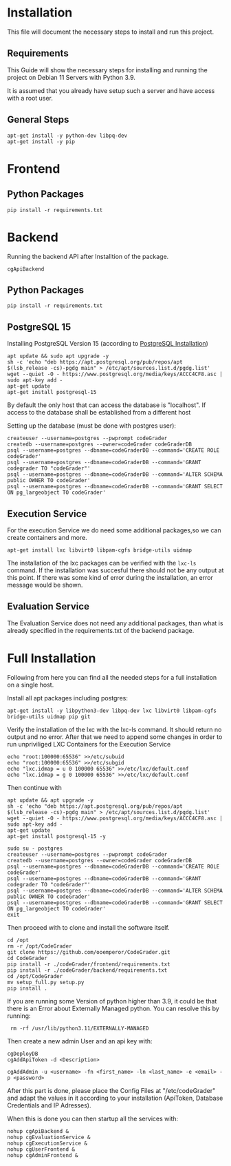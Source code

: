 # Installation 
This file will document the necessary steps to install and run this project. 

## Requirements
This Guide will show the necessary steps for installing and running the project on Debian 11 Servers with Python 3.9. 

It is assumed that you already have setup such a server and have access with a root user. 

## General Steps
```
apt-get install -y python-dev libpq-dev
apt-get install -y pip
```

# Frontend
## Python Packages
```
pip install -r requirements.txt
```
# Backend
Running the backend API after Installtion of the package.
```
cgApiBackend
```
## Python Packages
```
pip install -r requirements.txt
```

## PostgreSQL 15
Installing PostgreSQL Version 15 (according to [PostgreSQL Installation](https://www.postgresql.org/download/linux/debian/))
```
apt update && sudo apt upgrade -y
sh -c 'echo "deb https://apt.postgresql.org/pub/repos/apt $(lsb_release -cs)-pgdg main" > /etc/apt/sources.list.d/pgdg.list'
wget --quiet -O - https://www.postgresql.org/media/keys/ACCC4CF8.asc | sudo apt-key add -
apt-get update
apt-get install postgresql-15
```
By default the only host that can access the database is "localhost". If access to the database shall be established from a different host

Setting up the database (must be done with postgres user):
```
createuser --username=postgres --pwprompt codeGrader
createdb --username=postgres --owner=codeGrader codeGraderDB
psql --username=postgres --dbname=codeGraderDB --command='CREATE ROLE codeGrader'
psql --username=postgres --dbname=codeGraderDB --command='GRANT codegrader TO "codeGrader"'
psql --username=postgres --dbname=codeGraderDB --command='ALTER SCHEMA public OWNER TO codeGrader'
psql --username=postgres --dbname=codeGraderDB --command='GRANT SELECT ON pg_largeobject TO codeGrader'

```

## Execution Service
For the execution Service we do need some additional packages,so we can create containers and more. 
```
apt-get install lxc libvirt0 libpam-cgfs bridge-utils uidmap
```

The installation of the lxc packages can be verified with the <code>lxc-ls</code> command. If the installation was succesful there should not be any output at this point.
If there was some kind of error during the installation, an error message would be shown. 

## Evaluation Service
The Evaluation Service does not need any additional packages, than what is already specified in the requirements.txt of the backend package. 

# Full Installation
Following from here you can find all the needed steps for a full installation on a single host. 

Install all apt packages including postgres:
```
apt-get install -y libpython3-dev libpq-dev lxc libvirt0 libpam-cgfs bridge-utils uidmap pip git
```
Verify the installation of the lxc with the lxc-ls command. It should return no output and no error. 
After that we need to append some changes in order to run unpriviliged LXC Containers for the Execution Service
```
echo "root:100000:65536" >>/etc/subuid
echo "root:100000:65536" >>/etc/subgid
echo "lxc.idmap = u 0 100000 65536" >>/etc/lxc/default.conf
echo "lxc.idmap = g 0 100000 65536" >>/etc/lxc/default.conf
```
Then continue with
```
apt update && apt upgrade -y
sh -c 'echo "deb https://apt.postgresql.org/pub/repos/apt $(lsb_release -cs)-pgdg main" > /etc/apt/sources.list.d/pgdg.list'
wget --quiet -O - https://www.postgresql.org/media/keys/ACCC4CF8.asc | sudo apt-key add -
apt-get update
apt-get install postgresql-15 -y
```


```
sudo su - postgres
createuser --username=postgres --pwprompt codeGrader
createdb --username=postgres --owner=codeGrader codeGraderDB
psql --username=postgres --dbname=codeGraderDB --command='CREATE ROLE codeGrader'
psql --username=postgres --dbname=codeGraderDB --command='GRANT codegrader TO "codeGrader"'
psql --username=postgres --dbname=codeGraderDB --command='ALTER SCHEMA public OWNER TO codeGrader'
psql --username=postgres --dbname=codeGraderDB --command='GRANT SELECT ON pg_largeobject TO codeGrader'
exit

```
Then proceed with to clone and install the software itself. 

```
cd /opt
rm -r /opt/CodeGrader
git clone https://github.com/ooemperor/CodeGrader.git
cd CodeGrader
pip install -r ./codeGrader/frontend/requirements.txt
pip install -r ./codeGrader/backend/requirements.txt
cd /opt/CodeGrader
mv setup_full.py setup.py
pip install .
```

If you are running some Version of python higher than 3.9, it could be that there is an Error about Externally Managed python. 
You can resolve this by running: 
```
 rm -rf /usr/lib/python3.11/EXTERNALLY-MANAGED
```

Then create a new admin User and an api key with:
```
cgDeployDB
cgAddApiToken -d <Description>

cgAddAdmin -u <username> -fn <first_name> -ln <last_name> -e <email> -p <password>
```



After this part is done, please place the Config Files at "/etc/codeGrader" and adapt the values in it according to your installation (ApiToken, Database Credentials and IP Adresses).


When this is done you can then startup all the services with: 
```
nohup cgApiBackend &
nohup cgEvaluationService &
nohup cgExecutionService &
nohup cgUserFrontend &
nohup cgAdminFrontend &
```
